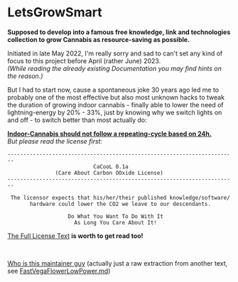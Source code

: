 # LetsGrowSmart

**Supposed to develop into a famous free knowledge, link and technologies collection to grow Cannabis as resource-saving as possible.**  

Initiated in late May 2022, I'm really sorry and sad to can't set any kind of focus to this project before April (rather June) 2023.  
*(While reading the already existing Documentation you may find hints on the reason.)*

But I had to start now, cause a spontaneous joke 30 years ago led me to probably one of the most effective but also most unknown hacks to tweak the duration of growing indoor cannabis - finally able to lower the need of lightning-energy by 20% - 33%, just by knowing why we switch lights on and off - to switch better than most actually do:

[**Indoor-Cannabis should not follow a repeating-cycle based on 24h.**](FastVegaFlowerLowPower.md)  
*But please read the license first:*
```
------------------------------------------------------------------------                 
                           CaCooL 0.1a
               (Care About Carbon OOxide License)
------------------------------------------------------------------------                 

 The licensor expects that his/her/their published knowledge/software/
       hardware could lower the CO2 we leave to our descendants.

                   Do What You Want To Do With It
                     As Long You Care About It!
```
[The Full License Text](CaCool_License.txt) **is worth to get read too!**

<br>

[Who is this maintainer guy](WhoIsThisGuy.md) (actually just a raw extraction from another text, see [FastVegaFlowerLowPower.md](FastVegaFlowerLowPower.md))



